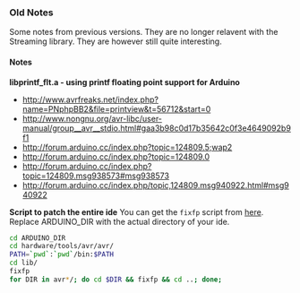 ### Old Notes ###
Some notes from previous versions. They are no longer relavent with the Streaming library. They are however still quite interesting.

#### Notes ####
  **libprintf_flt.a - using printf floating point support for Arduino**
  * http://www.avrfreaks.net/index.php?name=PNphpBB2&file=printview&t=56712&start=0
  * http://www.nongnu.org/avr-libc/user-manual/group__avr__stdio.html#gaa3b98c0d17b35642c0f3e4649092b9f1
  * http://forum.arduino.cc/index.php?topic=124809.5;wap2
  * http://forum.arduino.cc/index.php?topic=124809.0
  * http://forum.arduino.cc/index.php?topic=124809.msg938573#msg938573
  * http://forum.arduino.cc/index.php/topic,124809.msg940922.html#msg940922

**Script to patch the entire ide**
You can get the `fixfp` script from [here](http://forum.arduino.cc/index.php/topic,124809.msg940922.html#msg940922).
Replace ARDUINO_DIR with the actual directory of your ide.
```bash
cd ARDUINO_DIR
cd hardware/tools/avr/avr/
PATH=`pwd`:`pwd`/bin:$PATH
cd lib/
fixfp
for DIR in avr*/; do cd $DIR && fixfp && cd ..; done;
```

